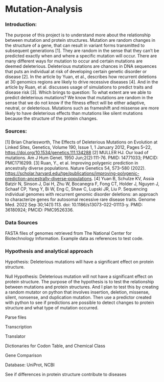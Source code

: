 # Mutation-Analysis

### Introduction:
The purpose of this project is to understand more about the relationship between mutation and protein structures. Mutation are random changes in the structure of a gene, that can result in variant forms transmitted to subsequent generations [1]. They are random in the sense that they can’t be predicted exactly when and where a specific mutation will occur. There are many different ways for mutation to occur and certain mutations are deemed deleterious. Deleterious mutations are chances in DNA sequences that puts an individual at risk of developing certain genetic disorder or disease [2]. In the article by Yuan, et al., describes how recurrent deletions at 30 genomics regions are likely to drive recessive diseases [4]. And in the article by Ruan, et al. discusses usage of simulations to predict traits and disease risk [3]. Which brings to question: To what extent are we able to predict deleterious mutations? We know that mutations are random in the sense that we do not know if the fitness effect will be either adaptive, neutral, or deleterious. Mutations such as frameshift and missense are more likely to have deleterious effects than mutations like silent mutations because the structure of the protein changes.

### Sources:
[1] Brian Charlesworth, The Effects of Deleterious Mutations on Evolution at Linked Sites, Genetics, Volume 190, Issue 1, 1 January 2012, Pages 5–22, https://doi.org/10.1534/genetics.111.134288
[2] MULLER HJ. Our load of mutations. Am J Hum Genet. 1950 Jun;2(2):111-76. PMID: 14771033; PMCID: PMC1716299.
[3] Ruan, Y., et al. Improving polygenic prediction in ancestrally diverse populations. Nature Genetics 54, 573–580 (2022). https://scholar.harvard.edu/tge/publications/improving-polygenic-prediction-ancestrally-diverse-populations.
[4] Yuan B, Schulze KV, Assia Batzir N, Sinson J, Dai H, Zhu W, Bocanegra F, Fong CT, Holder J, Nguyen J, Schaaf CP, Yang Y, Bi W, Eng C, Shaw C, Lupski JR, Liu P. Sequencing individual genomes with recurrent genomic disorder deletions: an approach to characterize genes for autosomal recessive rare disease traits. Genome Med. 2022 Sep 30;14(1):113. doi: 10.1186/s13073-022-01113-y. PMID: 36180924; PMCID: PMC9526336.

### Data Sources
FASTA files of genomes retrieved from The National Center for Biotechnology Information.
Example data as references to test code.

### Hypothesis and analytical approach
Hypothesis: Deleterious mutations will have a significant effect on protein structure.

Null Hypothesis: Deleterious mutation will not have a significant effect on protein structure.
The purpose of the hypothesis is to test the relationship between mutations and protein structures. And I plan to test this by creating a random mutator on python that involves insertion, deletion, missense, silent, nonsense, and duplication mutation. Then use a predictor created with python to see if predictions are possible to detect changes to protein structure and what type of mutation occurred.

Parse files

Transcription

Translator

Dictionaries for Codon Table, and Chemical Class

Gene Comparison

Database: UniProt, NCBI

See if differences in protein structure contribute to diseases
